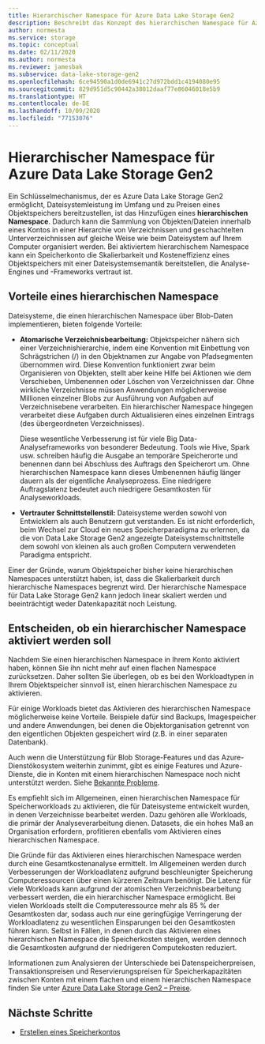 ```yaml
---
title: Hierarchischer Namespace für Azure Data Lake Storage Gen2
description: Beschreibt das Konzept des hierarchischen Namespace für Azure Data Lake Storage Gen2
author: normesta
ms.service: storage
ms.topic: conceptual
ms.date: 02/11/2020
ms.author: normesta
ms.reviewer: jamesbak
ms.subservice: data-lake-storage-gen2
ms.openlocfilehash: 6ce94590a1d0de6941c27d972bdd1c4194080e95
ms.sourcegitcommit: 829d951d5c90442a38012daaf77e86046018e5b9
ms.translationtype: HT
ms.contentlocale: de-DE
ms.lasthandoff: 10/09/2020
ms.locfileid: "77153076"
---
```

# <a name="azure-data-lake-storage-gen2-hierarchical-namespace"></a>Hierarchischer Namespace für Azure Data Lake Storage Gen2

Ein Schlüsselmechanismus, der es Azure Data Lake Storage Gen2 ermöglicht, Dateisystemleistung im Umfang und zu Preisen eines Objektspeichers bereitzustellen, ist das Hinzufügen eines **hierarchischen Namespace**. Dadurch kann die Sammlung von Objekten/Dateien innerhalb eines Kontos in einer Hierarchie von Verzeichnissen und geschachtelten Unterverzeichnissen auf gleiche Weise wie beim Dateisystem auf Ihrem Computer organisiert werden. Bei aktiviertem hierarchischem Namespace kann ein Speicherkonto die Skalierbarkeit und Kosteneffizienz eines Objektspeichers mit einer Dateisystemsemantik bereitstellen, die Analyse-Engines und -Frameworks vertraut ist.

## <a name="the-benefits-of-a-hierarchical-namespace"></a>Vorteile eines hierarchischen Namespace

Dateisysteme, die einen hierarchischen Namespace über Blob-Daten implementieren, bieten folgende Vorteile:

- **Atomarische Verzeichnisbearbeitung:** Objektspeicher nähern sich einer Verzeichnishierarchie, indem eine Konvention mit Einbettung von Schrägstrichen (/) in den Objektnamen zur Angabe von Pfadsegmenten übernommen wird. Diese Konvention funktioniert zwar beim Organisieren von Objekten, stellt aber keine Hilfe bei Aktionen wie dem Verschieben, Umbenennen oder Löschen von Verzeichnissen dar. Ohne wirkliche Verzeichnisse müssen Anwendungen möglicherweise Millionen einzelner Blobs zur Ausführung von Aufgaben auf Verzeichnisebene verarbeiten. Ein hierarchischer Namespace hingegen verarbeitet diese Aufgaben durch Aktualisieren eines einzelnen Eintrags (des übergeordneten Verzeichnisses).

    Diese wesentliche Verbesserung ist für viele Big Data-Analyseframeworks von besonderer Bedeutung. Tools wie Hive, Spark usw. schreiben häufig die Ausgabe an temporäre Speicherorte und benennen dann bei Abschluss des Auftrags den Speicherort um. Ohne hierarchischen Namespace kann dieses Umbenennen häufig länger dauern als der eigentliche Analyseprozess. Eine niedrigere Auftragslatenz bedeutet auch niedrigere Gesamtkosten für Analyseworkloads.

- **Vertrauter Schnittstellenstil:** Dateisysteme werden sowohl von Entwicklern als auch Benutzern gut verstanden. Es ist nicht erforderlich, beim Wechsel zur Cloud ein neues Speicherparadigma zu erlernen, da die von Data Lake Storage Gen2 angezeigte Dateisystemschnittstelle dem sowohl von kleinen als auch großen Computern verwendeten Paradigma entspricht.

Einer der Gründe, warum Objektspeicher bisher keine hierarchischen Namespaces unterstützt haben, ist, dass die Skalierbarkeit durch hierarchische Namespaces begrenzt wird. Der hierarchische Namespace für Data Lake Storage Gen2 kann jedoch linear skaliert werden und beeinträchtigt weder Datenkapazität noch Leistung.

## <a name="deciding-whether-to-enable-a-hierarchical-namespace"></a>Entscheiden, ob ein hierarchischer Namespace aktiviert werden soll

Nachdem Sie einen hierarchischen Namespace in Ihrem Konto aktiviert haben, können Sie ihn nicht mehr auf einen flachen Namespace zurücksetzen. Daher sollten Sie überlegen, ob es bei den Workloadtypen in Ihrem Objektspeicher sinnvoll ist, einen hierarchischen Namespace zu aktivieren.

Für einige Workloads bietet das Aktivieren des hierarchischen Namespace möglicherweise keine Vorteile. Beispiele dafür sind Backups, Imagespeicher und andere Anwendungen, bei denen die Objektorganisation getrennt von den eigentlichen Objekten gespeichert wird (z.B. in einer separaten Datenbank). 

Auch wenn die Unterstützung für Blob Storage-Features und das Azure-Dienstökosystem weiterhin zunimmt, gibt es einige Features und Azure-Dienste, die in Konten mit einem hierarchischen Namespace noch nicht unterstützt werden. Siehe [Bekannte Probleme](data-lake-storage-known-issues.md). 

Es empfiehlt sich im Allgemeinen, einen hierarchischen Namespace für Speicherworkloads zu aktivieren, die für Dateisysteme entwickelt wurden, in denen Verzeichnisse bearbeitet werden. Dazu gehören alle Workloads, die primär der Analyseverarbeitung dienen. Datasets, die ein hohes Maß an Organisation erfordern, profitieren ebenfalls vom Aktivieren eines hierarchischen Namespace.

Die Gründe für das Aktivieren eines hierarchischen Namespace werden durch eine Gesamtkostenanalyse ermittelt. Im Allgemeinen werden durch Verbesserungen der Workloadlatenz aufgrund beschleunigter Speicherung Computeressourcen über einen kürzeren Zeitraum benötigt. Die Latenz für viele Workloads kann aufgrund der atomischen Verzeichnisbearbeitung verbessert werden, die ein hierarchischer Namespace ermöglicht. Bei vielen Workloads stellt die Computeressource mehr als 85 % der Gesamtkosten dar, sodass auch nur eine geringfügige Verringerung der Workloadlatenz zu wesentlichen Einsparungen bei den Gesamtkosten führen kann. Selbst in Fällen, in denen durch das Aktivieren eines hierarchischen Namespace die Speicherkosten steigen, werden dennoch die Gesamtkosten aufgrund der niedrigeren Computekosten reduziert.

Informationen zum Analysieren der Unterschiede bei Datenspeicherpreisen, Transaktionspreisen und Reservierungspreisen für Speicherkapazitäten zwischen Konten mit einem flachen und einem hierarchischen Namespace finden Sie unter [Azure Data Lake Storage Gen2 – Preise](https://azure.microsoft.com/pricing/details/storage/data-lake/).

## <a name="next-steps"></a>Nächste Schritte

- [Erstellen eines Speicherkontos](./data-lake-storage-quickstart-create-account.md)
